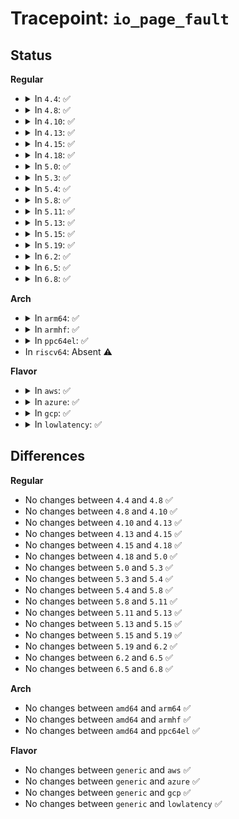 # Tracepoint: <code>io_page_fault</code>

## Status
<b>Regular</b>
<ul>
<li>
<details>
<summary>In <code>4.4</code>: ✅</summary>

Event:

```c
struct trace_event_raw_iommu_error {
    struct trace_entry ent;
    u32 __data_loc_device;
    u32 __data_loc_driver;
    u64 iova;
    int flags;
    char __data[0];
};
```
Function:

```c
void trace_event_raw_event_iommu_error(void *__data, struct device *dev, long unsigned int iova, int flags);
```
</details>
</li>
<li>
<details>
<summary>In <code>4.8</code>: ✅</summary>

Event:

```c
struct trace_event_raw_iommu_error {
    struct trace_entry ent;
    u32 __data_loc_device;
    u32 __data_loc_driver;
    u64 iova;
    int flags;
    char __data[0];
};
```
Function:

```c
void trace_event_raw_event_iommu_error(void *__data, struct device *dev, long unsigned int iova, int flags);
```
</details>
</li>
<li>
<details>
<summary>In <code>4.10</code>: ✅</summary>

Event:

```c
struct trace_event_raw_iommu_error {
    struct trace_entry ent;
    u32 __data_loc_device;
    u32 __data_loc_driver;
    u64 iova;
    int flags;
    char __data[0];
};
```
Function:

```c
void trace_event_raw_event_iommu_error(void *__data, struct device *dev, long unsigned int iova, int flags);
```
</details>
</li>
<li>
<details>
<summary>In <code>4.13</code>: ✅</summary>

Event:

```c
struct trace_event_raw_iommu_error {
    struct trace_entry ent;
    u32 __data_loc_device;
    u32 __data_loc_driver;
    u64 iova;
    int flags;
    char __data[0];
};
```
Function:

```c
void trace_event_raw_event_iommu_error(void *__data, struct device *dev, long unsigned int iova, int flags);
```
</details>
</li>
<li>
<details>
<summary>In <code>4.15</code>: ✅</summary>

Event:

```c
struct trace_event_raw_iommu_error {
    struct trace_entry ent;
    u32 __data_loc_device;
    u32 __data_loc_driver;
    u64 iova;
    int flags;
    char __data[0];
};
```
Function:

```c
void trace_event_raw_event_iommu_error(void *__data, struct device *dev, long unsigned int iova, int flags);
```
</details>
</li>
<li>
<details>
<summary>In <code>4.18</code>: ✅</summary>

Event:

```c
struct trace_event_raw_iommu_error {
    struct trace_entry ent;
    u32 __data_loc_device;
    u32 __data_loc_driver;
    u64 iova;
    int flags;
    char __data[0];
};
```
Function:

```c
void trace_event_raw_event_iommu_error(void *__data, struct device *dev, long unsigned int iova, int flags);
```
</details>
</li>
<li>
<details>
<summary>In <code>5.0</code>: ✅</summary>

Event:

```c
struct trace_event_raw_iommu_error {
    struct trace_entry ent;
    u32 __data_loc_device;
    u32 __data_loc_driver;
    u64 iova;
    int flags;
    char __data[0];
};
```
Function:

```c
void trace_event_raw_event_iommu_error(void *__data, struct device *dev, long unsigned int iova, int flags);
```
</details>
</li>
<li>
<details>
<summary>In <code>5.3</code>: ✅</summary>

Event:

```c
struct trace_event_raw_iommu_error {
    struct trace_entry ent;
    u32 __data_loc_device;
    u32 __data_loc_driver;
    u64 iova;
    int flags;
    char __data[0];
};
```
Function:

```c
void trace_event_raw_event_iommu_error(void *__data, struct device *dev, long unsigned int iova, int flags);
```
</details>
</li>
<li>
<details>
<summary>In <code>5.4</code>: ✅</summary>

Event:

```c
struct trace_event_raw_iommu_error {
    struct trace_entry ent;
    u32 __data_loc_device;
    u32 __data_loc_driver;
    u64 iova;
    int flags;
    char __data[0];
};
```
Function:

```c
void trace_event_raw_event_iommu_error(void *__data, struct device *dev, long unsigned int iova, int flags);
```
</details>
</li>
<li>
<details>
<summary>In <code>5.8</code>: ✅</summary>

Event:

```c
struct trace_event_raw_iommu_error {
    struct trace_entry ent;
    u32 __data_loc_device;
    u32 __data_loc_driver;
    u64 iova;
    int flags;
    char __data[0];
};
```
Function:

```c
void trace_event_raw_event_iommu_error(void *__data, struct device *dev, long unsigned int iova, int flags);
```
</details>
</li>
<li>
<details>
<summary>In <code>5.11</code>: ✅</summary>

Event:

```c
struct trace_event_raw_iommu_error {
    struct trace_entry ent;
    u32 __data_loc_device;
    u32 __data_loc_driver;
    u64 iova;
    int flags;
    char __data[0];
};
```
Function:

```c
void trace_event_raw_event_iommu_error(void *__data, struct device *dev, long unsigned int iova, int flags);
```
</details>
</li>
<li>
<details>
<summary>In <code>5.13</code>: ✅</summary>

Event:

```c
struct trace_event_raw_iommu_error {
    struct trace_entry ent;
    u32 __data_loc_device;
    u32 __data_loc_driver;
    u64 iova;
    int flags;
    char __data[0];
};
```
Function:

```c
void trace_event_raw_event_iommu_error(void *__data, struct device *dev, long unsigned int iova, int flags);
```
</details>
</li>
<li>
<details>
<summary>In <code>5.15</code>: ✅</summary>

Event:

```c
struct trace_event_raw_iommu_error {
    struct trace_entry ent;
    u32 __data_loc_device;
    u32 __data_loc_driver;
    u64 iova;
    int flags;
    char __data[0];
};
```
Function:

```c
void trace_event_raw_event_iommu_error(void *__data, struct device *dev, long unsigned int iova, int flags);
```
</details>
</li>
<li>
<details>
<summary>In <code>5.19</code>: ✅</summary>

Event:

```c
struct trace_event_raw_iommu_error {
    struct trace_entry ent;
    u32 __data_loc_device;
    u32 __data_loc_driver;
    u64 iova;
    int flags;
    char __data[0];
};
```
Function:

```c
void trace_event_raw_event_iommu_error(void *__data, struct device *dev, long unsigned int iova, int flags);
```
</details>
</li>
<li>
<details>
<summary>In <code>6.2</code>: ✅</summary>

Event:

```c
struct trace_event_raw_iommu_error {
    struct trace_entry ent;
    u32 __data_loc_device;
    u32 __data_loc_driver;
    u64 iova;
    int flags;
    char __data[0];
};
```
Function:

```c
void trace_event_raw_event_iommu_error(void *__data, struct device *dev, long unsigned int iova, int flags);
```
</details>
</li>
<li>
<details>
<summary>In <code>6.5</code>: ✅</summary>

Event:

```c
struct trace_event_raw_iommu_error {
    struct trace_entry ent;
    u32 __data_loc_device;
    u32 __data_loc_driver;
    u64 iova;
    int flags;
    char __data[0];
};
```
Function:

```c
void trace_event_raw_event_iommu_error(void *__data, struct device *dev, long unsigned int iova, int flags);
```
</details>
</li>
<li>
<details>
<summary>In <code>6.8</code>: ✅</summary>

Event:

```c
struct trace_event_raw_iommu_error {
    struct trace_entry ent;
    u32 __data_loc_device;
    u32 __data_loc_driver;
    u64 iova;
    int flags;
    char __data[0];
};
```
Function:

```c
void trace_event_raw_event_iommu_error(void *__data, struct device *dev, long unsigned int iova, int flags);
```
</details>
</li>
</ul>
<b>Arch</b>
<ul>
<li>
<details>
<summary>In <code>arm64</code>: ✅</summary>

Event:

```c
struct trace_event_raw_iommu_error {
    struct trace_entry ent;
    u32 __data_loc_device;
    u32 __data_loc_driver;
    u64 iova;
    int flags;
    char __data[0];
};
```
Function:

```c
void trace_event_raw_event_iommu_error(void *__data, struct device *dev, long unsigned int iova, int flags);
```
</details>
</li>
<li>
<details>
<summary>In <code>armhf</code>: ✅</summary>

Event:

```c
struct trace_event_raw_iommu_error {
    struct trace_entry ent;
    u32 __data_loc_device;
    u32 __data_loc_driver;
    u64 iova;
    int flags;
    char __data[0];
};
```
Function:

```c
void trace_event_raw_event_iommu_error(void *__data, struct device *dev, long unsigned int iova, int flags);
```
</details>
</li>
<li>
<details>
<summary>In <code>ppc64el</code>: ✅</summary>

Event:

```c
struct trace_event_raw_iommu_error {
    struct trace_entry ent;
    u32 __data_loc_device;
    u32 __data_loc_driver;
    u64 iova;
    int flags;
    char __data[0];
};
```
Function:

```c
void trace_event_raw_event_iommu_error(void *__data, struct device *dev, long unsigned int iova, int flags);
```
</details>
</li>
<li>
In <code>riscv64</code>: Absent ⚠️
</li>
</ul>
<b>Flavor</b>
<ul>
<li>
<details>
<summary>In <code>aws</code>: ✅</summary>

Event:

```c
struct trace_event_raw_iommu_error {
    struct trace_entry ent;
    u32 __data_loc_device;
    u32 __data_loc_driver;
    u64 iova;
    int flags;
    char __data[0];
};
```
Function:

```c
void trace_event_raw_event_iommu_error(void *__data, struct device *dev, long unsigned int iova, int flags);
```
</details>
</li>
<li>
<details>
<summary>In <code>azure</code>: ✅</summary>

Event:

```c
struct trace_event_raw_iommu_error {
    struct trace_entry ent;
    u32 __data_loc_device;
    u32 __data_loc_driver;
    u64 iova;
    int flags;
    char __data[0];
};
```
Function:

```c
void trace_event_raw_event_iommu_error(void *__data, struct device *dev, long unsigned int iova, int flags);
```
</details>
</li>
<li>
<details>
<summary>In <code>gcp</code>: ✅</summary>

Event:

```c
struct trace_event_raw_iommu_error {
    struct trace_entry ent;
    u32 __data_loc_device;
    u32 __data_loc_driver;
    u64 iova;
    int flags;
    char __data[0];
};
```
Function:

```c
void trace_event_raw_event_iommu_error(void *__data, struct device *dev, long unsigned int iova, int flags);
```
</details>
</li>
<li>
<details>
<summary>In <code>lowlatency</code>: ✅</summary>

Event:

```c
struct trace_event_raw_iommu_error {
    struct trace_entry ent;
    u32 __data_loc_device;
    u32 __data_loc_driver;
    u64 iova;
    int flags;
    char __data[0];
};
```
Function:

```c
void trace_event_raw_event_iommu_error(void *__data, struct device *dev, long unsigned int iova, int flags);
```
</details>
</li>
</ul>

## Differences
<b>Regular</b>
<ul>
<li>
No changes between <code>4.4</code> and <code>4.8</code> ✅
</li>
<li>
No changes between <code>4.8</code> and <code>4.10</code> ✅
</li>
<li>
No changes between <code>4.10</code> and <code>4.13</code> ✅
</li>
<li>
No changes between <code>4.13</code> and <code>4.15</code> ✅
</li>
<li>
No changes between <code>4.15</code> and <code>4.18</code> ✅
</li>
<li>
No changes between <code>4.18</code> and <code>5.0</code> ✅
</li>
<li>
No changes between <code>5.0</code> and <code>5.3</code> ✅
</li>
<li>
No changes between <code>5.3</code> and <code>5.4</code> ✅
</li>
<li>
No changes between <code>5.4</code> and <code>5.8</code> ✅
</li>
<li>
No changes between <code>5.8</code> and <code>5.11</code> ✅
</li>
<li>
No changes between <code>5.11</code> and <code>5.13</code> ✅
</li>
<li>
No changes between <code>5.13</code> and <code>5.15</code> ✅
</li>
<li>
No changes between <code>5.15</code> and <code>5.19</code> ✅
</li>
<li>
No changes between <code>5.19</code> and <code>6.2</code> ✅
</li>
<li>
No changes between <code>6.2</code> and <code>6.5</code> ✅
</li>
<li>
No changes between <code>6.5</code> and <code>6.8</code> ✅
</li>
</ul>
<b>Arch</b>
<ul>
<li>
No changes between <code>amd64</code> and <code>arm64</code> ✅
</li>
<li>
No changes between <code>amd64</code> and <code>armhf</code> ✅
</li>
<li>
No changes between <code>amd64</code> and <code>ppc64el</code> ✅
</li>
</ul>
<b>Flavor</b>
<ul>
<li>
No changes between <code>generic</code> and <code>aws</code> ✅
</li>
<li>
No changes between <code>generic</code> and <code>azure</code> ✅
</li>
<li>
No changes between <code>generic</code> and <code>gcp</code> ✅
</li>
<li>
No changes between <code>generic</code> and <code>lowlatency</code> ✅
</li>
</ul>
